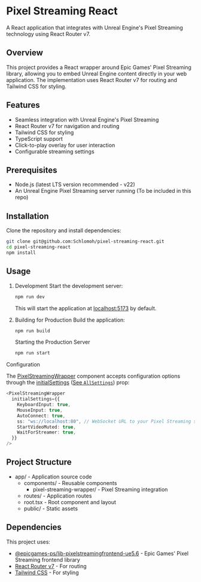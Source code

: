 # Pixel Streaming React

A React application that integrates with Unreal Engine's Pixel Streaming technology using React Router v7.

## Overview

This project provides a React wrapper around Epic Games' Pixel Streaming library, allowing you to embed Unreal Engine content directly in your web application. The implementation uses React Router v7 for routing and Tailwind CSS for styling.

## Features

- Seamless integration with Unreal Engine's Pixel Streaming
- React Router v7 for navigation and routing
- Tailwind CSS for styling
- TypeScript support
- Click-to-play overlay for user interaction
- Configurable streaming settings

## Prerequisites

- Node.js (latest LTS version recommended - v22)
- An Unreal Engine Pixel Streaming server running
  (To be included in this repo)

## Installation

Clone the repository and install dependencies:

```bash
git clone git@github.com:Schlomoh/pixel-streaming-react.git
cd pixel-streaming-react
npm install
```

## Usage

1. Development
   Start the development server:

   ```bash
   npm run dev
   ```

   This will start the application at [localhost:5173](http://localhost:5173) by default.

2. Building for Production
   Build the application:

   ```bash
   npm run build
   ```

   Starting the Production Server

   ```bash
   npm run start
   ```

Configuration

The [PixelStreamingWrapper](./app/components/pixel-streaming-wrapper/pixel-streaming-wrapper.tsx) component accepts configuration options through the [initialSettings](./app/components/pixel-streaming-wrapper/pixel-streaming-wrapper.tsx) ([See `AllSettings`](https://github.com/EpicGamesExt/PixelStreamingInfrastructure/blob/master/Frontend/library/src/Config/Config.ts#L124)) prop:

```typescript
<PixelStreamingWrapper
  initialSettings={{
    KeyboardInput: true,
    MouseInput: true,
    AutoConnect: true,
    ss: "ws://localhost:80", // WebSocket URL to your Pixel Streaming server
    StartVideoMuted: true,
    WaitForStreamer: true,
  }}
/>
```

## Project Structure

- app/ - Application source code
  - components/ - Reusable components
    - pixel-streaming-wrapper/ - Pixel Streaming integration
  - routes/ - Application routes
  - root.tsx - Root component and layout
  - public/ - Static assets

## Dependencies

This project uses:

- [@epicgames-ps/lib-pixelstreamingfrontend-ue5.6](https://github.com/EpicGamesExt/PixelStreamingInfrastructure?tab=readme-ov-file) - Epic Games' Pixel Streaming frontend library
- [React Router v7](https://reactrouter.com/start/framework/installation) - For routing
- [Tailwind CSS](https://tailwindcss.com/docs/installation/using-vite) - For styling
